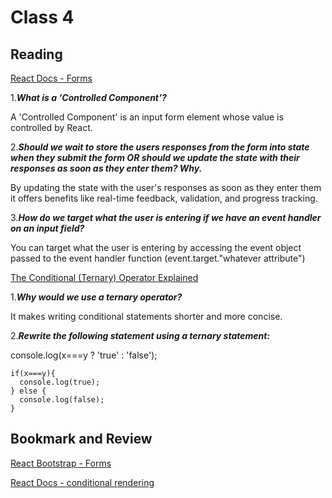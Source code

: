 # Class 4

## Reading

[React Docs - Forms](https://legacy.reactjs.org/docs/forms.html)

1.***What is a ‘Controlled Component’?***

A 'Controlled Component' is an input form element whose value is controlled by React.

2.***Should we wait to store the users responses from the form into state when they submit the form OR should we update the state with their responses as soon as they enter them? Why.***

By updating the state with the user's responses as soon as they enter them it offers benefits like real-time feedback, validation, and progress tracking.

3.***How do we target what the user is entering if we have an event handler on an input field?***

You can target what the user is entering by accessing the event object passed to the event handler function (event.target."whatever attribute")

[The Conditional (Ternary) Operator Explained](https://codeburst.io/javascript-the-conditional-ternary-operator-explained-cac7218beeff)

1.***Why would we use a ternary operator?***

It makes writing conditional statements shorter and more concise.

2.***Rewrite the following statement using a ternary statement:***

console.log(x===y ? 'true' : 'false');
```
if(x===y){
  console.log(true);
} else {
  console.log(false);
}
```

## Bookmark and Review

[React Bootstrap - Forms](https://react-bootstrap.github.io/docs/forms/overview)

[React Docs - conditional rendering](https://legacy.reactjs.org/docs/conditional-rendering.html)
